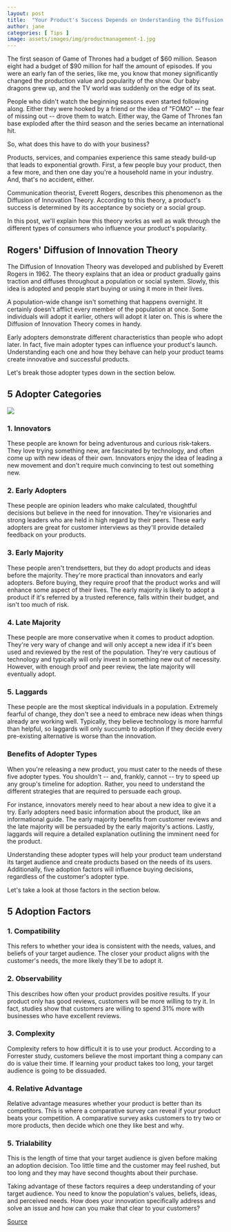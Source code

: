 ```yaml
---
layout: post
title:  "Your Product's Success Depends on Understanding the Diffusion of Innovation Theory"
author: jane
categories: [ Tips ]
image: assets/images/img/productmanagement-1.jpg
---
```

The first season of Game of Thrones had a budget of $60 million. Season eight had a budget of $90 million for half the amount of episodes. If you were an early fan of the series, like me, you know that money significantly changed the production value and popularity of the show. Our baby dragons grew up, and the TV world was suddenly on the edge of its seat.

People who didn't watch the beginning seasons even started following along. Either they were hooked by a friend or the idea of "FOMO" -- the fear of missing out -- drove them to watch. Either way, the Game of Thrones fan base exploded after the third season and the series became an international hit.

So, what does this have to do with your business?

Products, services, and companies experience this same steady build-up that leads to exponential growth. First, a few people buy your product, then a few more, and then one day you're a household name in your industry. And, that's no accident, either.

Communication theorist, Everett Rogers, describes this phenomenon as the Diffusion of Innovation Theory. According to this theory, a product's success is determined by its acceptance by society or a social group.

In this post, we'll explain how this theory works as well as walk through the different types of consumers who influence your product's popularity.

<h2>Rogers' Diffusion of Innovation Theory</h2>

The Diffusion of Innovation Theory was developed and published by Everett Rogers in 1962. The theory explains that an idea or product gradually gains traction and diffuses throughout a population or social system. Slowly, this idea is adopted and people start buying or using it more in their lives.

A population-wide change isn't something that happens overnight. It certainly doesn't afflict every member of the population at once. Some individuals will adopt it earlier, others will adopt it later on. This is where the Diffusion of Innovation Theory comes in handy.

Early adopters demonstrate different characteristics than people who adopt later. In fact, five main adopter types can influence your product's launch. Understanding each one and how they behave can help your product teams create innovative and successful products.

Let's break those adopter types down in the section below.

<h2>5 Adopter Categories</h2>

<img src="//blog.bitdna.io/assets/images/img/diffusionofinnovationtheory.png"/>

<h3>1. Innovators</h3>
These people are known for being adventurous and curious risk-takers. They love trying something new, are fascinated by technology, and often come up with new ideas of their own. Innovators enjoy the idea of leading a new movement and don't require much convincing to test out something new.

<h3>2. Early Adopters</h3>
These people are opinion leaders who make calculated, thoughtful decisions but believe in the need for innovation. They're visionaries and strong leaders who are held in high regard by their peers. These early adopters are great for customer interviews as they'll provide detailed feedback on your products.

<h3>3. Early Majority</h3>
These people aren't trendsetters, but they do adopt products and ideas before the majority. They're more practical than innovators and early adopters. Before buying, they require proof that the product works and will enhance some aspect of their lives. The early majority is likely to adopt a product if it's referred by a trusted reference, falls within their budget, and isn't too much of risk.

<h3>4. Late Majority</h3>
These people are more conservative when it comes to product adoption. They're very wary of change and will only accept a new idea if it's been used and reviewed by the rest of the population. They're very cautious of technology and typically will only invest in something new out of necessity. However, with enough proof and peer review, the late majority will eventually adopt.

<h3>5. Laggards</h3>
These people are the most skeptical individuals in a population. Extremely fearful of change, they don't see a need to embrace new ideas when things already are working well. Typically, they believe technology is more harmful than helpful, so laggards will only succumb to adoption if they decide every pre-existing alternative is worse than the innovation.

<h3>Benefits of Adopter Types</h3>
When you're releasing a new product, you must cater to the needs of these five adopter types. You shouldn't -- and, frankly, cannot -- try to speed up any group's timeline for adoption. Rather, you need to understand the different strategies that are required to persuade each group.

For instance, innovators merely need to hear about a new idea to give it a try. Early adopters need basic information about the product, like an informational guide. The early majority benefits from customer reviews and the late majority will be persuaded by the early majority's actions. Lastly, laggards will require a detailed explanation outlining the imminent need for the product.

Understanding these adopter types will help your product team understand its target audience and create products based on the needs of its users. Additionally, five adoption factors will influence buying decisions, regardless of the customer's adopter type.

Let's take a look at those factors in the section below.

<h2>5 Adoption Factors</h2>

<h3>1. Compatibility</h3>
This refers to whether your idea is consistent with the needs, values, and beliefs of your target audience. The closer your product aligns with the customer's needs, the more likely they'll be to adopt it.

<h3>2. Observability</h3>
This describes how often your product provides positive results. If your product only has good reviews, customers will be more willing to try it. In fact, studies show that customers are willing to spend 31% more with businesses who have excellent reviews.

<h3>3. Complexity</h3>
Complexity refers to how difficult it is to use your product. According to a Forrester study, customers believe the most important thing a company can do is value their time. If learning your product takes too long, your target audience is going to be dissuaded.

<h3>4. Relative Advantage</h3>
Relative advantage measures whether your product is better than its competitors. This is where a comparative survey can reveal if your product beats your competition. A comparative survey asks customers to try two or more products, then decide which one they like best and why.

<h3>5. Trialability</h3>
This is the length of time that your target audience is given before making an adoption decision. Too little time and the customer may feel rushed, but too long and they may have second thoughts about their purchase.

Taking advantage of these factors requires a deep understanding of your target audience. You need to know the population's values, beliefs, ideas, and perceived needs. How does your innovation specifically address and solve an issue and how can you make that clear to your customers?

<div><a href="https://blog.hubspot.com/service/diffusion-innovation" class="sumber">Source</a></div>

